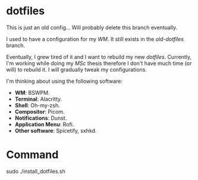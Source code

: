 # dotfiles

This is just an old config... Will probably delete this branch eventually.

I used to have a configuration for my _WM_. It still exists in the _old-dotfiles_ branch.

Eventually, I grew tired of it and I want to rebuild my new _dotfiles_. Currently, I'm working while doing my _MSc_ thesis therefore I don't have much time (or will) to rebuild it.
I will gradually tweak my configurations.

I'm thinking about using the following software:
- **WM**: BSWPM.
- **Terminal**: Alacritty.
- **Shell**: Oh-my-zsh.
- **Compositor**: Picom.
- **Notifications**: Dunst.
- **Application Menu**: Rofi.
- **Other software**: Spicetify, sxhkd. 


# Command

sudo ./install_dotfiles.sh

